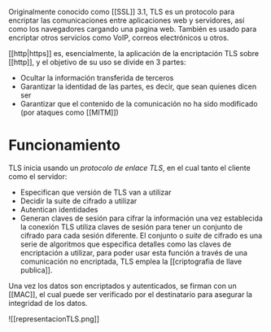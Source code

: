 Originalmente conocido como [[SSL]] 3.1, TLS es un protocolo para encriptar las comunicaciones entre aplicaciones web y servidores, así como los navegadores cargando una pagina web. También es usado para encriptar otros servicios como VoIP, correos electrónicos  u otros.

[[http|https]] es, esencialmente, la aplicación de la encriptación TLS sobre [[http]], y el objetivo de su uso se divide en 3 partes:
- Ocultar la información transferida de terceros
- Garantizar la identidad de las partes, es decir, que sean quienes dicen ser
- Garantizar que el contenido de la comunicación no ha sido modificado (por ataques como [[MITM]])

# Funcionamiento
TLS inicia usando un _protocolo de enlace TLS_, en el cual tanto el cliente como el servidor:
- Especifican que versión de TLS van a utilizar
- Decidir la suite de cifrado a utilizar
- Autentican identidades
- Generan claves de sesión para cifrar la información una vez establecida la conexión
TLS utiliza claves de sesión para tener un conjunto de cifrado para cada sesión diferente. El conjunto o _suite_ de cifrado es una serie de algoritmos que especifica detalles como las claves de encriptación a utilizar, para poder usar esta función a través de una comunicación no encriptada, TLS emplea la [[criptografia de llave publica]].

Una vez los datos son encriptados y autenticados, se firman con un [[MAC]], el cual puede ser verificado por el destinatario para asegurar la integridad de los datos.

![[representacionTLS.png]]